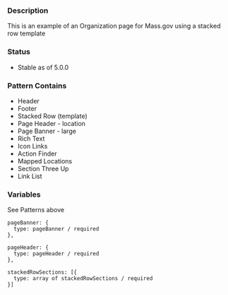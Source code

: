### Description
This is an example of an Organization page for Mass.gov using a stacked row template

### Status
* Stable as of 5.0.0

### Pattern Contains
* Header
* Footer
* Stacked Row (template)
* Page Header - location
* Page Banner - large
* Rich Text
* Icon Links
* Action Finder
* Mapped Locations
* Section Three Up
* Link List


### Variables
See Patterns above
~~~
pageBanner: {
  type: pageBanner / required
},

pageHeader: {
  type: pageHeader / required
},

stackedRowSections: [{
  type: array of stackedRowSections / required
}]
~~~
